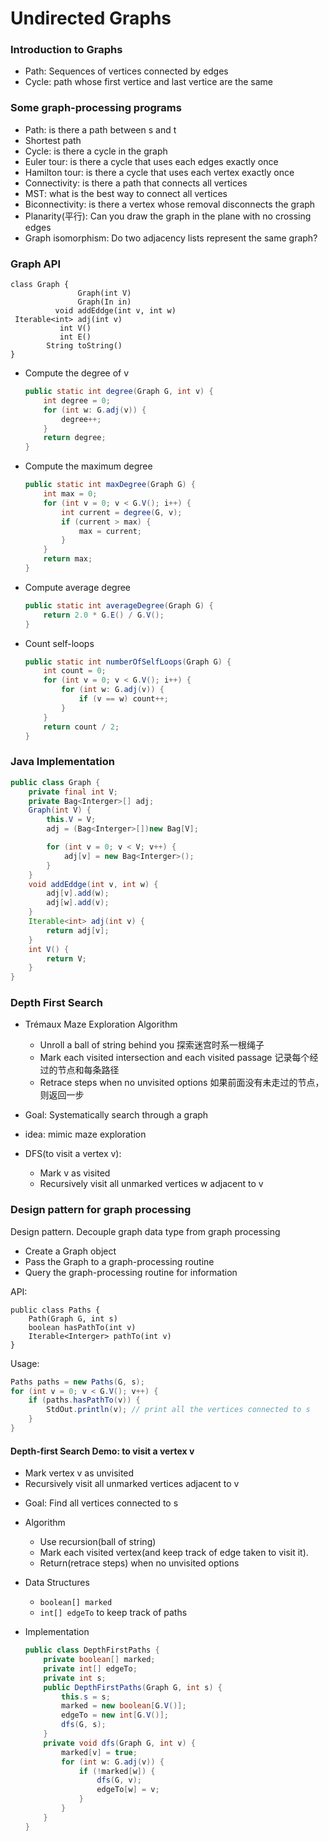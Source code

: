 # Undirected Graphs

### Introduction to Graphs

- Path: Sequences of vertices connected by edges
- Cycle: path whose first vertice and last vertice are the same

### Some graph-processing programs
- Path: is there a path between s and t
- Shortest path
- Cycle: is there a cycle in the graph
- Euler tour: is there a cycle that uses each edges exactly once
- Hamilton tour: is there a cycle that uses each vertex exactly once
- Connectivity: is there a path that connects all vertices
- MST: what is the best way to connect all vertices
- Biconnectivity: is there a vertex whose removal disconnects the graph
- Planarity(平行): Can you draw the graph in the plane with no crossing edges
- Graph isomorphism: Do two adjacency lists represent the same graph?

### Graph API

```
class Graph {
               Graph(int V)
               Graph(In in)
          void addEddge(int v, int w)
 Iterable<int> adj(int v)
           int V()
           int E()
        String toString()
}
```

- Compute the degree of v
    ``` java
    public static int degree(Graph G, int v) {
        int degree = 0;
        for (int w: G.adj(v)) {
            degree++;
        }
        return degree;
    }
    ```
- Compute the maximum degree
    ``` java
    public static int maxDegree(Graph G) {
        int max = 0;
        for (int v = 0; v < G.V(); i++) {
            int current = degree(G, v);
            if (current > max) {
                max = current;
            }
        }
        return max;
    }
    ```
- Compute average degree
    ``` java
    public static int averageDegree(Graph G) {
        return 2.0 * G.E() / G.V();
    }
    ```
- Count self-loops
    ``` java
    public static int numberOfSelfLoops(Graph G) {
        int count = 0;
        for (int v = 0; v < G.V(); i++) {
            for (int w: G.adj(v)) {
                if (v == w) count++;
            }
        }
        return count / 2;
    }
    ```

### Java Implementation

``` java
public class Graph {
    private final int V;
    private Bag<Interger>[] adj;
    Graph(int V) {
        this.V = V;
        adj = (Bag<Interger>[])new Bag[V];

        for (int v = 0; v < V; v++) {
            adj[v] = new Bag<Interger>();
        }
    }
    void addEddge(int v, int w) {
        adj[v].add(w);
        adj[w].add(v);
    }
    Iterable<int> adj(int v) {
        return adj[v];
    }
    int V() {
        return V;
    }
}
```

### Depth First Search

- Trémaux Maze Exploration Algorithm
    * Unroll a ball of string behind you 探索迷宫时系一根绳子
    * Mark each visited intersection and each visited passage 记录每个经过的节点和每条路径
    * Retrace steps when no unvisited options 如果前面没有未走过的节点，则返回一步

- Goal: Systematically search through a graph

- idea: mimic maze exploration

- DFS(to visit a vertex v):
    * Mark v as visited
    * Recursively visit all unmarked vertices w adjacent to v

### Design pattern for graph processing

Design pattern. Decouple graph data type from graph processing

* Create a Graph object
* Pass the Graph to a graph-processing routine
* Query the graph-processing routine for information

API:
```
public class Paths {
    Path(Graph G, int s)
    boolean hasPathTo(int v)
    Iterable<Interger> pathTo(int v)
}
```

Usage:
``` java
Paths paths = new Paths(G, s);
for (int v = 0; v < G.V(); v++) {
    if (paths.hasPathTo(v)) {
        StdOut.println(v); // print all the vertices connected to s
    }
}
```

#### Depth-first Search Demo: to visit a vertex v

* Mark vertex v as unvisited
* Recursively visit all unmarked vertices adjacent to v

- Goal: Find all vertices connected to s

- Algorithm
    * Use recursion(ball of string)
    * Mark each visited vertex(and keep track of edge taken to visit it).
    * Return(retrace steps) when no unvisited options

- Data Structures
    * `boolean[] marked`
    * `int[] edgeTo` to keep track of paths

- Implementation

    ``` java
    public class DepthFirstPaths {
        private boolean[] marked;
        private int[] edgeTo;
        private int s;
        public DepthFirstPaths(Graph G, int s) {
            this.s = s;
            marked = new boolean[G.V()];
            edgeTo = new int[G.V()];
            dfs(G, s);
        }
        private void dfs(Graph G, int v) {
            marked[v] = true;
            for (int w: G.adj(v)) {
                if (!marked[w]) {
                    dfs(G, v);
                    edgeTo[w] = v;
                }
            }
        }
    }
    ```
